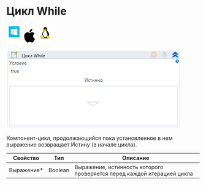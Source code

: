 # Цикл While

![](<../../../.gitbook/assets/image (100) (1) (1) (21).png>)

![](<../../../.gitbook/assets/image (58).png>)

Компонент-цикл, продолжающийся пока установленное в нем выражение возвращает Истину (в начале цикла).

| Свойство    | Тип     | Описание                                                                |
| ----------- | ------- | ----------------------------------------------------------------------- |
| Выражение\* | Boolean | Выражение, истинность которого проверяется перед каждой итерацией цикла |
